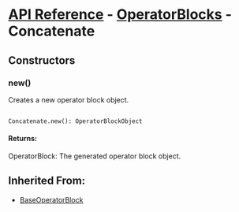 # [API Reference](../../API.md) - [OperatorBlocks](../OperatorBlocks.md) - Concatenate

## Constructors

### new()

Creates a new operator block object.

```

Concatenate.new(): OperatorBlockObject

```

#### Returns:

OperatorBlock: The generated operator block object.

## Inherited From:

* [BaseOperatorBlock](BaseOperatorBlock.md)

